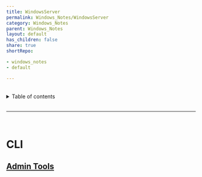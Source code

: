 ```yaml
---
title: WindowsServer
permalink: Windows_Notes/WindowsServer
category: Windows_Notes
parent: Windows_Notes
layout: default
has_children: false
share: true
shortRepo:

- windows_notes
- default

---
```


<br/>    

<details markdown="block">    
<summary>    
Table of contents    
</summary>    
{: .text-delta }    
1. TOC    
{:toc}    
</details>    

<br/>    

***    

<br/>    

# CLI

## [Admin Tools](https://learn.microsoft.com/en-us/windows-server/administration/windows-commands/msiexec#repair-options)